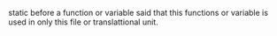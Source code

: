 static before a function or variable said that this functions or variable
is used in only this file or translattional unit.
